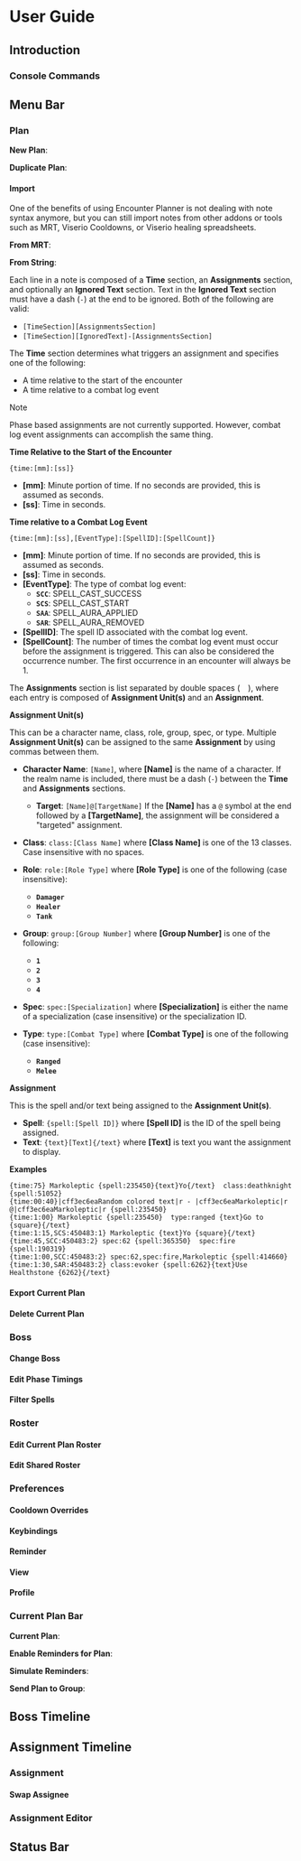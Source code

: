 # User Guide

## Introduction

### Console Commands

## Menu Bar

### Plan

**New Plan**:

**Duplicate Plan**:

#### Import

One of the benefits of using Encounter Planner is not dealing with note syntax anymore, but you can still import notes from other addons or tools such as MRT, Viserio Cooldowns, or Viserio healing spreadsheets.

**From MRT**:

**From String**:

Each line in a note is composed of a **Time** section, an **Assignments** section, and optionally an **Ignored Text** section.
Text in the **Ignored Text** section must have a dash (`-`) at the end to be ignored.
Both of the following are valid:

-   `[TimeSection][AssignmentsSection]`
-   `[TimeSection][IgnoredText]-[AssignmentsSection]`

The **Time** section determines what triggers an assignment and specifies one of the following:

-   A time relative to the start of the encounter
-   A time relative to a combat log event

> [!NOTE]
> Phase based assignments are not currently supported. However, combat log event assignments can accomplish the same thing.

**Time Relative to the Start of the Encounter**

`{time:[mm]:[ss]}`

-   **\[mm\]**:
    Minute portion of time. If no seconds are provided, this is assumed as seconds.
-   **\[ss\]**:
    Time in seconds.

**Time relative to a Combat Log Event**

`{time:[mm]:[ss],[EventType]:[SpellID]:[SpellCount]}`

-   **\[mm\]**:
    Minute portion of time. If no seconds are provided, this is assumed as seconds.
-   **\[ss\]**:
    Time in seconds.
-   **\[EventType\]**:
    The type of combat log event:
    -   **`SCC`**: SPELL_CAST_SUCCESS
    -   **`SCS`**: SPELL_CAST_START
    -   **`SAA`**: SPELL_AURA_APPLIED
    -   **`SAR`**: SPELL_AURA_REMOVED
-   **\[SpellID\]**:
    The spell ID associated with the combat log event.
-   **\[SpellCount\]**:
    The number of times the combat log event must occur before the assignment is triggered.
    This can also be considered the occurrence number.
    The first occurrence in an encounter will always be 1.

The **Assignments** section is list separated by double spaces (`  `), where each entry is composed of **Assignment Unit(s)** and an **Assignment**.

**Assignment Unit(s)**

This can be a character name, class, role, group, spec, or type. Multiple **Assignment Unit(s)** can be assigned to the same **Assignment** by using commas between them.

-   **Character Name**:
    `[Name]`, where **\[Name\]** is the name of a character. If the realm name is included, there must be a dash (`-`) between the **Time** and **Assignments** sections.
    -   **Target**:
        `[Name]@[TargetName]`
        If the **\[Name\]** has a `@` symbol at the end followed by a **\[TargetName\]**, the assignment will be considered a "targeted" assignment.
-   **Class**:
    `class:[Class Name]` where **\[Class Name\]** is one of the 13 classes. Case insensitive with no spaces.
-   **Role**:
    `role:[Role Type]` where **\[Role Type\]** is one of the following (case insensitive):
    -   **`Damager`**
    -   **`Healer`**
    -   **`Tank`**
-   **Group**:
    `group:[Group Number]` where **\[Group Number\]** is one of the following:
    -   **`1`**
    -   **`2`**
    -   **`3`**
    -   **`4`**
-   **Spec**:
    `spec:[Specialization]` where **\[Specialization\]** is either the name of a specialization (case insensitive) or the specialization ID.
-   **Type**:
    `type:[Combat Type]` where **\[Combat Type\]** is one of the following (case insensitive):

    -   **`Ranged`**
    -   **`Melee`**

**Assignment**

This is the spell and/or text being assigned to the **Assignment Unit(s)**.

-   **Spell**:
    `{spell:[Spell ID]}` where **\[Spell ID\]** is the ID of the spell being assigned.
-   **Text**:
    `{text}[Text]{/text}` where **\[Text\]** is text you want the assignment to display.

**Examples**

```
{time:75} Markoleptic {spell:235450}{text}Yo{/text}  class:deathknight {spell:51052}
{time:00:40}|cff3ec6eaRandom colored text|r - |cff3ec6eaMarkoleptic|r @|cff3ec6eaMarkoleptic|r {spell:235450}
{time:1:00} Markoleptic {spell:235450}  type:ranged {text}Go to {square}{/text}
{time:1:15,SCS:450483:1} Markoleptic {text}Yo {square}{/text}
{time:45,SCC:450483:2} spec:62 {spell:365350}  spec:fire {spell:190319}
{time:1:00,SCC:450483:2} spec:62,spec:fire,Markoleptic {spell:414660}
{time:1:30,SAR:450483:2} class:evoker {spell:6262}{text}Use Healthstone {6262}{/text}
```

#### Export Current Plan

#### Delete Current Plan

### Boss

#### Change Boss

#### Edit Phase Timings

#### Filter Spells

### Roster

#### Edit Current Plan Roster

#### Edit Shared Roster

### Preferences

#### Cooldown Overrides

#### Keybindings

#### Reminder

#### View

#### Profile

### Current Plan Bar

**Current Plan**:

**Enable Reminders for Plan**:

**Simulate Reminders**:

**Send Plan to Group**:

## Boss Timeline

## Assignment Timeline

### Assignment

#### Swap Assignee

### Assignment Editor

## Status Bar
